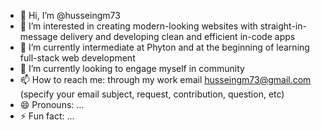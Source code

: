 - 👋 Hi, I’m @husseingm73
- 👀 I’m interested in creating modern-looking websites with straight-in-message delivery and developing clean and efficient in-code apps
- 🌱 I’m currently intermediate at Phyton and at the beginning of learning full-stack web development
- 💞️ I’m currently looking to engage myself in community
- 📫 How to reach me: through my work email husseingm73@gmail.com (specify your email subject, request, contribution, question, etc)
- 😄 Pronouns: ...
- ⚡ Fun fact: ...

<!---
husseingm73/husseingm73 is a ✨ special ✨ repository because its `README.md` (this file) appears on your GitHub profile.
You can click the Preview link to take a look at your changes.
--->
